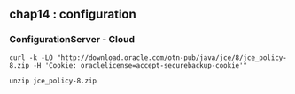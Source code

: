 ## chap14 : configuration

### ConfigurationServer - Cloud

```shell script
curl -k -LO "http://download.oracle.com/otn-pub/java/jce/8/jce_policy-8.zip -H 'Cookie: oraclelicense=accept-securebackup-cookie'"

unzip jce_policy-8.zip
```
